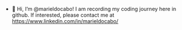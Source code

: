 - 👋 Hi, I’m @marieldocabo! I am recording my coding journey here in github. If interested, please contact me at https://www.linkedin.com/in/marieldocabo/

<!---
marieldocabo/marieldocabo is a ✨ special ✨ repository because its `README.md` (this file) appears on your GitHub profile.
You can click the Preview link to take a look at your changes.
--->
